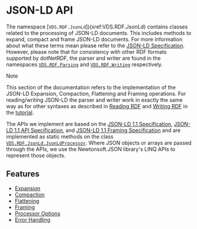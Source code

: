 # JSON-LD API

The namespace [`VDS.RDF.JsonLd`])(xref:VDS.RDF.JsonLd) contains classes related to the processing of JSON-LD documents. This includes methods to expand, compact and frame JSON-LD documents. For more information about what these terms mean please refer to the [JSON-LD Specification](https://json-ld.org/spec/latest/json-ld/). However, please note that for consistency with other RDF formats supported by dotNetRDF, the parser and writer are found in the namespaces [`VDS.RDF.Parsing`](xref:VDS.RDF.Parsing) and [`VDS.RDF.Writing`](xref:VDS.RDF.Writing) respectively.

> [!NOTE]
> This section of the documentation refers to the implementation of the JSON-LD Expansion, Compaction, Flattening and Framing operations. For reading/writing JSON-LD the parser and writer work in exactly the same way as for other syntaxes as described in [Reading RDF](Reading-RDF.md) and [Writing RDF](Writing-RDF.md) in the [tutorial](index.md).

The APIs we implement are based on the [JSON-LD 1.1 Specification](https://www.w3.org/TR/json-ld11/), [JSON-LD 1.1 API Specification](https://www.w3.org/TR/json-ld11-api/), and [JSON-LD 1.1 Framing Specification](https://www.w3.org/TR/json-ld11-framing/) and are implemented as static methods on the class [`VDS.RDF.JsonLd.JsonLdProcessor`](xref:VDS.RDF.JsonLd.JsonLdProcessor). Where JSON objects or arrays are passed through the APIs, we use the Newtonsoft.JSON library's LINQ APIs to represent those objects.

## Features

* [Expansion](JsonLd-Expansion.md)
* [Compaction](JsonLd-Compaction.md)
* [Flattening](JsonLd-Flattening.md)
* [Framing](JsonLd-Framing.md)
* [Processor Options](JsonLd-ProcessorOptions.md)
* [Error Handling](JsonLd-ErrorHandling.md)
